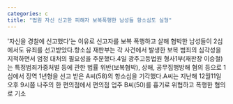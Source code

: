 ```yaml
---
categories: c
title: "법원 자신 신고한 피해자 보복폭행한 남성들 항소심도 실형"
---
```

&#39;자신을 경찰에 신고했다&#39;는 이유로 신고자를 보복 폭행하고 살해 협박한 남성들이 2심에서도 유죄를 선고받았다.항소심 재판부는 각 사건에서 발생한 보복 범죄의 심각성을 지적하면서 엄정 대처의 필요성을 주문했다.4일 광주고등법원 형사1부(재판장 이승철)는 특정범죄가중처벌 등에 관한 법률 위반(보복협박), 상해, 공무집행방해 혐의 등으로 1심에서 징역 1년형을 선고 받은 A씨(58)의 항소심을 기각했다.A씨는 지난해 12월11일 오후 9시쯤 나주의 한 편의점에서 편의점 업주 B씨(50)를 흉기로 위협하고 폭행한 혐의로 기소